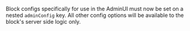 Block configs specifically for use in the AdminUI must now be set on a nested `adminConfig` key. All other config options will be available to the block's server side logic only.
